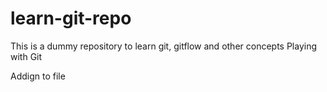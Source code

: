 # learn-git-repo
This is a dummy repository to learn git, gitflow and other concepts
Playing with Git 

Addign to file